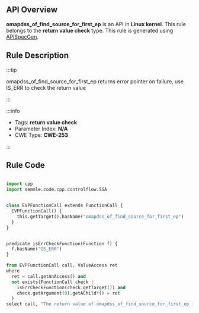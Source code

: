 ---
---


## API Overview
**omapdss_of_find_source_for_first_ep** is an API in **Linux kernel**. This rule belongs to the **return value check** type. This rule is generated using [APISpecGen](../../tools/APISpecGen).
## Rule Description

:::tip

omapdss_of_find_source_for_first_ep returns error pointer on failure, use IS_ERR to check the return value

:::

:::info

- Tags: **return value check**
- Parameter Index: **N/A**
- CWE Type: **CWE-253**

:::

## Rule Code
```python

import cpp
import semmle.code.cpp.controlflow.SSA


class EVPFunctionCall extends FunctionCall {
  EVPFunctionCall() {
    this.getTarget().hasName("omapdss_of_find_source_for_first_ep")
  }
}


predicate isErrCheckFunction(Function f) {
  f.hasName("IS_ERR") 
}

from EVPFunctionCall call, ValueAccess ret
where
  ret = call.getAnAccess() and
  not exists(FunctionCall check |
    isErrCheckFunction(check.getTarget()) and
    check.getArgument(0).getAChild*() = ret
  )
select call, "The return value of omapdss_of_find_source_for_first_ep is not checked with IS_ERR."
    
```